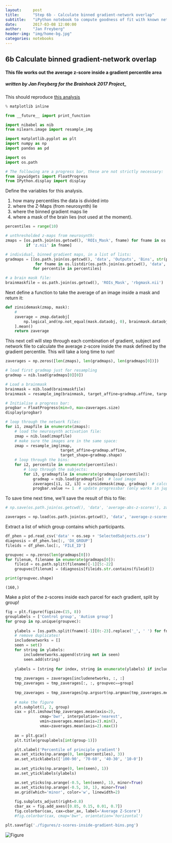 ```yaml
---
layout:     post
title:      "Step 6b - Calculate binned gradient-network overlap"
subtitle:   "iPython notebook to compute goodness of fit with known network for binned gradients"
date:       2017-03-08 12:00:00
author:     "Jan Freyberg"
header-img: "img/home-bg.jpg"
categories: notebooks
---
```


## 6b Calculate binned gradient-network overlap

#### This file works out the average z-score inside a gradient percentile area

##### written by Jan Freyberg for the Brainhack 2017 Project_

This should reproduce [this analysis](https://github.com/NeuroanatomyAndConnectivity/gradient_analysis/blob/master/05_metaanalysis_neurosynth.ipynb)


```python
% matplotlib inline 

from __future__ import print_function

import nibabel as nib
from nilearn.image import resample_img

import matplotlib.pyplot as plt
import numpy as np
import pandas as pd

import os
import os.path

# The following are a progress bar, these are not strictly necessary:
from ipywidgets import FloatProgress
from IPython.display import display
```

Define the variables for this analysis. 
1. how many percentiles the data is divided into
2. where the Z-Maps (from neurosynth) lie
3. where the binned gradient maps lie
4. where a mask of the brain lies (not used at the moment).


```python
percentiles = range(10)

# unthresholded z-maps from neurosynth:
zmaps = [os.path.join(os.getcwd(), 'ROIs_Mask', fname) for fname in os.listdir(os.path.join(os.getcwd(), 'ROIs_Mask'))
         if 'z.nii' in fname]

# individual, binned gradient maps, in a list of lists:
gradmaps = [[os.path.join(os.getcwd(), 'data', 'Outputs', 'Bins', str(percentile), fname)
             for fname in os.listdir(os.path.join(os.getcwd(), 'data', 'Outputs', 'Bins', str(percentile)))]
            for percentile in percentiles]

# a brain mask file:
brainmaskfile = os.path.join(os.getcwd(), 'ROIs_Mask', 'rbgmask.nii')
```

Next define a function to take the average of an image inside a mask and return it:


```python
def zinsidemask(zmap, mask):
    # 
    zaverage = zmap.dataobj[
        np.logical_and(np.not_equal(mask.dataobj, 0), brainmask.dataobj>0)
    ].mean()
    return zaverage
```

This next cell will step through each combination of gradient, subject and network file to calculate the average z-score inside the mask defined by the gradient percentile. This will take a long time to run!


```python
zaverages = np.zeros([len(zmaps), len(gradmaps), len(gradmaps[0])])

# load first gradmap just for resampling
gradmap = nib.load(gradmaps[0][0])

# Load a brainmask
brainmask = nib.load(brainmaskfile)
brainmask = resample_img(brainmask, target_affine=gradmap.affine, target_shape=gradmap.shape)

# Initialise a progress bar:
progbar = FloatProgress(min=0, max=zaverages.size)
display(progbar)

# loop through the network files:
for i1, zmapfile in enumerate(zmaps):
    # load the neurosynth activation file:
    zmap = nib.load(zmapfile)
    # make sure the images are in the same space:
    zmap = resample_img(zmap,
                        target_affine=gradmap.affine,
                        target_shape=gradmap.shape)
    # loop through the bins:
    for i2, percentile in enumerate(percentiles):
        # loop through the subjects:
        for i3, gradmapfile in enumerate(gradmaps[percentile]):
            gradmap = nib.load(gradmapfile)  # load image
            zaverages[i1, i2, i3] = zinsidemask(zmap, gradmap)  # calculate av. z-score
            progbar.value += 1  # update progressbar (only works in jupyter notebooks)

```



To save time next time, we'll save the result of this to file:


```python
# np.save(os.path.join(os.getcwd(), 'data', 'average-abs-z-scores'), zaverages)
```


```python
zaverages = np.load(os.path.join(os.getcwd(), 'data', 'average-z-scores.npy'))
```

Extract a list of which group contains which participants.


```python
df_phen = pd.read_csv('data' + os.sep + 'SelectedSubjects.csv')
diagnosis = df_phen.loc[:, 'DX_GROUP']
fileids = df_phen.loc[:, 'FILE_ID']

groupvec = np.zeros(len(gradmaps[0]))
for filenum, filename in enumerate(gradmaps[0]):
    fileid = os.path.split(filename)[-1][5:-22]
    groupvec[filenum] = (diagnosis[fileids.str.contains(fileid)])

print(groupvec.shape)
```

    (160,)


Make a plot of the z-scores inside each parcel for each gradient, split by group!


```python
fig = plt.figure(figsize=(15, 8))
grouplabels = ['Control group', 'Autism group']
for group in np.unique(groupvec):
    
    ylabels = [os.path.split(fname)[-1][0:-23].replace('_', ' ') for fname in zmaps]
    # remove duplicates!
    includenetworks = []
    seen = set()
    for string in ylabels:
        includenetworks.append(string not in seen)
        seen.add(string)
    
    ylabels = [string for index, string in enumerate(ylabels) if includenetworks[index]]
    
    tmp_zaverages = zaverages[includenetworks, :, :]
    tmp_zaverages = tmp_zaverages[:, :, groupvec==group]
    
    tmp_zaverages = tmp_zaverages[np.argsort(np.argmax(tmp_zaverages.mean(axis=2), axis=1)), :, :]
    
    # make the figure
    plt.subplot(1, 2, group)
    cax = plt.imshow(tmp_zaverages.mean(axis=2),
               cmap='bwr', interpolation='nearest',
               vmin=zaverages.mean(axis=2).min(),
               vmax=zaverages.mean(axis=2).max())
    
    ax = plt.gca()
    plt.title(grouplabels[int(group-1)])

    plt.xlabel('Percentile of principle gradient')
    ax.set_xticks(np.arange(0, len(percentiles), 3))
    ax.set_xticklabels(['100-90', '70-60', '40-30', '10-0'])
    
    ax.set_yticks(np.arange(0, len(seen), 1))
    ax.set_yticklabels(ylabels)

    ax.set_yticks(np.arange(-0.5, len(seen), 1), minor=True)
    ax.set_xticks(np.arange(-0.5, 10, 1), minor=True)
    ax.grid(which='minor', color='w', linewidth=2)
    
    fig.subplots_adjust(right=0.8)
    cbar_ax = fig.add_axes([0.85, 0.15, 0.01, 0.7])
    fig.colorbar(cax, cax=cbar_ax, label='Average Z-Score')
    #fig.colorbar(cax, cmap='bwr', orientation='horizontal')

plt.savefig('./figures/z-scores-inside-gradient-bins.png')
```


![Figure](/Autism-Gradients/img/post_imgs/2017-03-05-output_14_0.png)



```python

```
